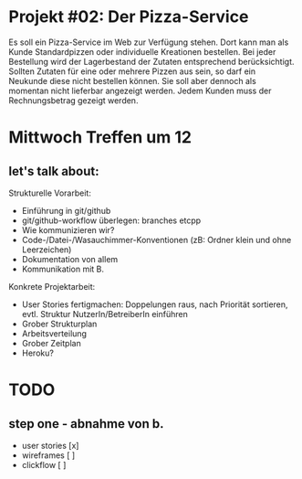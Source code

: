 Projekt #02: Der Pizza-Service
==============================

Es soll ein Pizza-Service im Web zur Verfügung stehen. Dort kann man als Kunde
Standardpizzen oder individuelle Kreationen bestellen. Bei jeder Bestellung wird
der Lagerbestand der Zutaten entsprechend berücksichtigt. Sollten Zutaten für
eine oder mehrere Pizzen aus sein, so darf ein Neukunde diese nicht bestellen
können. Sie soll aber dennoch als momentan nicht lieferbar angezeigt werden.
Jedem Kunden muss der Rechnungsbetrag gezeigt werden.


Mittwoch Treffen um 12
======================

let's talk about:
-----------------

Strukturelle Vorarbeit:

- Einführung in git/github
- git/github-workflow überlegen: branches etcpp
- Wie kommunizieren wir?
- Code-/Datei-/Wasauchimmer-Konventionen (zB: Ordner klein und ohne Leerzeichen)
- Dokumentation von allem
- Kommunikation mit B.

Konkrete Projektarbeit:

- User Stories fertigmachen: Doppelungen raus, nach Priorität sortieren, evtl.
  Struktur NutzerIn/BetreiberIn einführen
- Grober Strukturplan
- Arbeitsverteilung
- Grober Zeitplan
- Heroku?

TODO
====

step one - abnahme von b.
-------------------------

- user stories 	[x] 
- wireframes	[ ] 
- clickflow		[ ]
